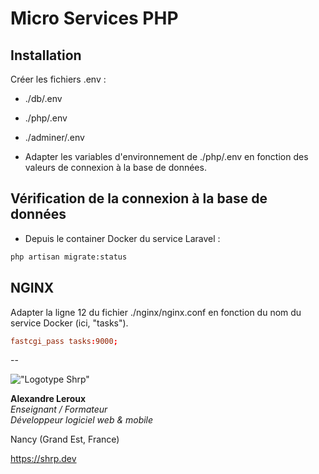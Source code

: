 # Micro Services PHP

## Installation

Créer les fichiers .env :

- ./db/.env
- ./php/.env
- ./adminer/.env

- Adapter les variables d'environnement de ./php/.env en fonction des valeurs de connexion à la base de données.

## Vérification de la connexion à la base de données

- Depuis le container Docker du service Laravel :

```sh
php artisan migrate:status
```

## NGINX

Adapter la ligne 12 du fichier ./nginx/nginx.conf en fonction du nom du service Docker (ici, "tasks").

```conf
fastcgi_pass tasks:9000;
```

--

!["Logotype Shrp"](https://sherpa.one/images/sherpa-logotype.png)

__Alexandre Leroux__  
_Enseignant / Formateur_  
_Développeur logiciel web & mobile_

Nancy (Grand Est, France)

<https://shrp.dev>
